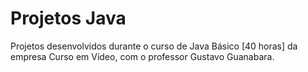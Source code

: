 # Projetos Java
 Projetos desenvolvidos durante o curso de Java Básico [40 horas] da empresa Curso em Vídeo, com o professor Gustavo Guanabara.
